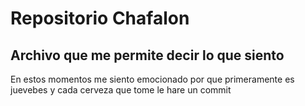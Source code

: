 # Repositorio Chafalon

## Archivo que me permite decir lo que siento 

En estos momentos me siento emocionado por que primeramente es juevebes y cada cerveza que tome le hare un commit